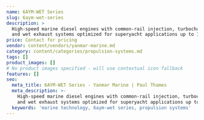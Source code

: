 ```yaml
---
name: 6AYM-WET Series
slug: 6aym-wet-series
description: >
  High-speed marine diesel engines with common-rail injection, turbocharging,
  and wet exhaust systems optimized for superyacht applications up to 1,000 hp.
price: Contact for pricing
vendor: content/vendors/yanmar-marine.md
category: content/categories/propulsion-systems.md
tags: []
product_images: []
# No product images specified - will use contextual icon fallback
features: []
seo:
  meta_title: 6AYM-WET Series - Yanmar Marine | Paul Thames
  meta_description: >-
    High-speed marine diesel engines with common-rail injection, turbocharging,
    and wet exhaust systems optimized for superyacht applications up to 1,000 
  keywords: 'marine technology, 6aym-wet series, propulsion systems'
---
```


